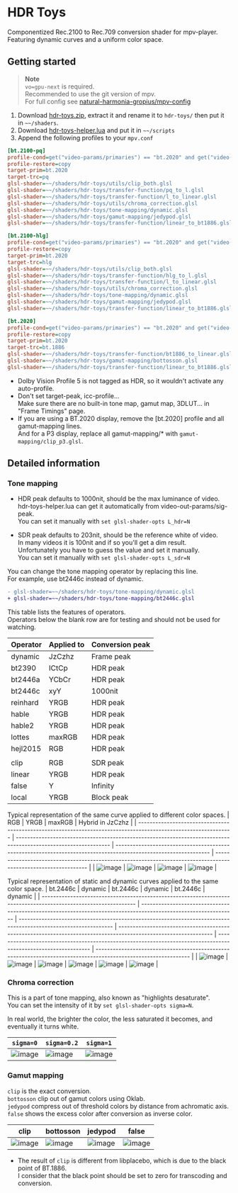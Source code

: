 # HDR Toys

Componentized Rec.2100 to Rec.709 conversion shader for mpv-player.  
Featuring dynamic curves and a uniform color space.

## Getting started

> **Note**  
> `vo=gpu-next` is required.  
> Recommended to use the git version of mpv.  
> For full config see [natural-harmonia-gropius/mpv-config](https://github.com/natural-harmonia-gropius/mpv-config)

1. Download [hdr-toys.zip](https://github.com/natural-harmonia-gropius/hdr-toys/archive/refs/heads/master.zip), extract it and rename it to `hdr-toys/` then put it in `~~/shaders`.
2. Download [hdr-toys-helper.lua](https://github.com/natural-harmonia-gropius/mpv-config/blob/master/portable_config/scripts/hdr-toys-helper.lua) and put it in `~~/scripts`
3. Append the following profiles to your `mpv.conf`

```ini
[bt.2100-pq]
profile-cond=get("video-params/primaries") == "bt.2020" and get("video-params/gamma") == "pq"
profile-restore=copy
target-prim=bt.2020
target-trc=pq
glsl-shader=~~/shaders/hdr-toys/utils/clip_both.glsl
glsl-shader=~~/shaders/hdr-toys/transfer-function/pq_to_l.glsl
glsl-shader=~~/shaders/hdr-toys/transfer-function/l_to_linear.glsl
glsl-shader=~~/shaders/hdr-toys/utils/chroma_correction.glsl
glsl-shader=~~/shaders/hdr-toys/tone-mapping/dynamic.glsl
glsl-shader=~~/shaders/hdr-toys/gamut-mapping/jedypod.glsl
glsl-shader=~~/shaders/hdr-toys/transfer-function/linear_to_bt1886.glsl

[bt.2100-hlg]
profile-cond=get("video-params/primaries") == "bt.2020" and get("video-params/gamma") == "hlg"
profile-restore=copy
target-prim=bt.2020
target-trc=hlg
glsl-shader=~~/shaders/hdr-toys/utils/clip_both.glsl
glsl-shader=~~/shaders/hdr-toys/transfer-function/hlg_to_l.glsl
glsl-shader=~~/shaders/hdr-toys/transfer-function/l_to_linear.glsl
glsl-shader=~~/shaders/hdr-toys/utils/chroma_correction.glsl
glsl-shader=~~/shaders/hdr-toys/tone-mapping/dynamic.glsl
glsl-shader=~~/shaders/hdr-toys/gamut-mapping/jedypod.glsl
glsl-shader=~~/shaders/hdr-toys/transfer-function/linear_to_bt1886.glsl

[bt.2020]
profile-cond=get("video-params/primaries") == "bt.2020" and get("video-params/gamma") == "bt.1886"
profile-restore=copy
target-prim=bt.2020
target-trc=bt.1886
glsl-shader=~~/shaders/hdr-toys/transfer-function/bt1886_to_linear.glsl
glsl-shader=~~/shaders/hdr-toys/gamut-mapping/bottosson.glsl
glsl-shader=~~/shaders/hdr-toys/transfer-function/linear_to_bt1886.glsl
```

- Dolby Vision Profile 5 is not tagged as HDR, so it wouldn't activate any auto-profile.
- Don't set target-peak, icc-profile...  
  Make sure there are no built-in tone map, gamut map, 3DLUT... in "Frame Timings" page.
- If you are using a BT.2020 display, remove the [bt.2020] profile and all gamut-mapping lines.  
  And for a P3 display, replace all gamut-mapping/\* with `gamut-mapping/clip_p3.glsl`.

## Detailed information

### Tone mapping

- HDR peak defaults to 1000nit, should be the max luminance of video.  
  hdr-toys-helper.lua can get it automatically from video-out-params/sig-peak.  
  You can set it manually with `set glsl-shader-opts L_hdr=N`

- SDR peak defaults to 203nit, should be the reference white of video.  
  In many videos it is 100nit and if so you'll get a dim result.  
  Unfortunately you have to guess the value and set it manually.  
  You can set it manually with `set glsl-shader-opts L_sdr=N`

You can change the tone mapping operator by replacing this line.  
For example, use bt2446c instead of dynamic.

```diff
- glsl-shader=~~/shaders/hdr-toys/tone-mapping/dynamic.glsl
+ glsl-shader=~~/shaders/hdr-toys/tone-mapping/bt2446c.glsl
```

This table lists the features of operators.  
Operators below the blank row are for testing and should not be used for watching.

| Operator | Applied to | Conversion peak |
| -------- | ---------- | --------------- |
| dynamic  | JzCzhz     | Frame peak      |
| bt2390   | ICtCp      | HDR peak        |
| bt2446a  | YCbCr      | HDR peak        |
| bt2446c  | xyY        | 1000nit         |
| reinhard | YRGB       | HDR peak        |
| hable    | YRGB       | HDR peak        |
| hable2   | YRGB       | HDR peak        |
| lottes   | maxRGB     | HDR peak        |
| hejl2015 | RGB        | HDR peak        |
|          |            |                 |
| clip     | RGB        | SDR peak        |
| linear   | YRGB       | HDR peak        |
| false    | Y          | Infinity        |
| local    | YRGB       | Block peak      |

Typical representation of the same curve applied to different color spaces.
| RGB | YRGB | maxRGB | Hybrid in JzCzhz |
| --------------------------------------------------------------------------------------------------------------- | --------------------------------------------------------------------------------------------------------------- | --------------------------------------------------------------------------------------------------------------- | --------------------------------------------------------------------------------------------------------------- |
| ![image](https://user-images.githubusercontent.com/50797982/216764535-6bd0b74e-9b60-4743-9b25-dc7988fd0a8a.png) | ![image](https://user-images.githubusercontent.com/50797982/216764516-0cce4ddc-a414-47f1-9d9e-0b10aacee78b.png) | ![image](https://user-images.githubusercontent.com/50797982/216764500-24bf11c5-a480-44a5-99c7-853ebaa63744.png) | ![image](https://user-images.githubusercontent.com/50797982/216764489-0fe2cff9-cbb9-4f81-a9de-de3b333a5860.png) |

Typical representation of static and dynamic curves applied to the same color space.
| bt.2446c | dynamic | bt.2446c | dynamic | bt.2446c | dynamic |
| --------------------------------------------------------------------------------------------------------------- | --------------------------------------------------------------------------------------------------------------- | --------------------------------------------------------------------------------------------------------------- | --------------------------------------------------------------------------------------------------------------- | --------------------------------------------------------------------------------------------------------------- | --------------------------------------------------------------------------------------------------------------- |
| ![image](https://user-images.githubusercontent.com/50797982/216832251-abf05c55-bc97-48e4-97c8-a9b06240f235.png) | ![image](https://user-images.githubusercontent.com/50797982/216832261-93d7dcd4-7588-4086-a4dd-fb48d29c0ade.png) | ![image](https://user-images.githubusercontent.com/50797982/216901529-fa175d65-1fc8-4efe-a5e3-df7d63b4c800.png) | ![image](https://user-images.githubusercontent.com/50797982/216901584-93ffdbae-4f70-4b81-a978-d0fe69e06a39.png) | ![image](https://user-images.githubusercontent.com/50797982/216832312-9a3e1a9f-2dd0-4b28-abd0-b09b5aa45399.png) | ![image](https://user-images.githubusercontent.com/50797982/216832291-fbee6755-b028-4ede-a330-bccf0904a5b3.png) |

### Chroma correction

This is a part of tone mapping, also known as "highlights desaturate".  
You can set the intensity of it by `set glsl-shader-opts sigma=N`.

In real world, the brighter the color, the less saturated it becomes, and eventually it turns white.

| `sigma=0`                                                                                                       | `sigma=0.2`                                                                                                     | `sigma=1`                                                                                                       |
| --------------------------------------------------------------------------------------------------------------- | --------------------------------------------------------------------------------------------------------------- | --------------------------------------------------------------------------------------------------------------- |
| ![image](https://user-images.githubusercontent.com/50797982/216247628-8647c010-ff70-488c-bc40-1d57612d1d9f.png) | ![image](https://user-images.githubusercontent.com/50797982/216247654-fc3066a1-098b-4f81-b4c5-a9c8eb6720cd.png) | ![image](https://user-images.githubusercontent.com/50797982/216247675-71c50982-2061-49b1-93b7-87ebe85951d6.png) |

<!--
### Crosstalk

This is a part of tone mapping, the screenshot below will show you how it works.
You can set the intensity of it by `set glsl-shader-opts alpha=N`.

It makes the color less chromatic when tone mapping and the lightness between colors more even.
And for some conversions like hejl2015, it brings achromatically highlights.

| without crosstalk inverse                                                                                       | `alpha=0` with heatmap                                                                                          | `alpha=0.3` with heatmap                                                                                        | `alpha=0` with hejl2015                                                                                         | `alpha=0.3` with hejl2015                                                                                       |
| --------------------------------------------------------------------------------------------------------------- | --------------------------------------------------------------------------------------------------------------- | --------------------------------------------------------------------------------------------------------------- | --------------------------------------------------------------------------------------------------------------- | --------------------------------------------------------------------------------------------------------------- |
| ![image](https://user-images.githubusercontent.com/50797982/213441412-7f43f19c-afc3-4b31-8b5c-55c1ac064ff7.png) | ![image](https://user-images.githubusercontent.com/50797982/213441611-fd6e6afa-e39b-4a44-82da-45a667dfe88a.png) | ![image](https://user-images.githubusercontent.com/50797982/213441631-3f87b965-8206-4e91-a8dd-d867c07cbf0d.png) | ![image](https://user-images.githubusercontent.com/50797982/213442007-411fd942-c930-4629-8dc1-88da8705639e.png) | ![image](https://user-images.githubusercontent.com/50797982/213442036-45e0a832-7d14-40f5-b4ca-1320ad59358d.png) |
-->

### Gamut mapping

`clip` is the exact conversion.  
`bottosson` clip out of gamut colors using Oklab.  
`jedypod` compress out of threshold colors by distance from achromatic axis.  
`false` shows the excess color after conversion as inverse color.

| clip                                                                                                                | bottosson                                                                                                           | jedypod                                                                                                             | false                                                                                                               |
| ------------------------------------------------------------------------------------------------------------------- | ------------------------------------------------------------------------------------------------------------------- | ------------------------------------------------------------------------------------------------------------------- | ------------------------------------------------------------------------------------------------------------------- |
| ![image](https://github.com/natural-harmonia-gropius/hdr-toys/assets/50797982/d5cfa864-a21a-49b4-9343-dc4fba03b64a) | ![image](https://github.com/natural-harmonia-gropius/hdr-toys/assets/50797982/52dd7ce8-0abf-4096-b9ee-1fcfcccaa81f) | ![image](https://github.com/natural-harmonia-gropius/hdr-toys/assets/50797982/73b721da-6cf4-4ada-a80b-e6bec500b8b5) | ![image](https://github.com/natural-harmonia-gropius/hdr-toys/assets/50797982/a6a2784a-7357-4438-b561-03b588002635) |

- The result of `clip` is different from libplacebo, which is due to the black point of BT.1886.  
  I consider that the black point should be set to zero for transcoding and conversion.

